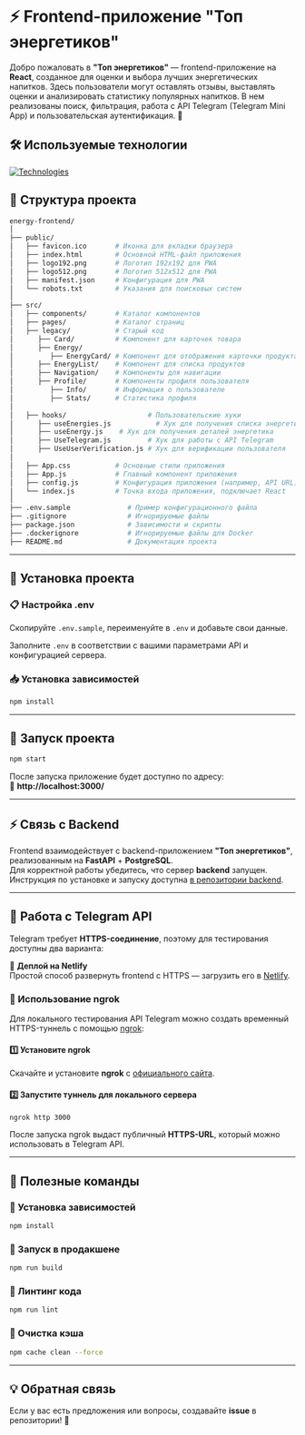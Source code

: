 # ⚡ Frontend-приложение "Топ энергетиков"

Добро пожаловать в **"Топ энергетиков"** — frontend-приложение на **React**, созданное для оценки и выбора лучших энергетических напитков. Здесь пользователи могут оставлять отзывы, выставлять оценки и анализировать статистику популярных напитков. В нем реализованы поиск, фильтрация, работа с API Telegram (Telegram Mini App) и пользовательская аутентификация. 🚀  

## 🛠 Используемые технологии

[![Technologies](https://skillicons.dev/icons?i=js,html,css,react)](https://skillicons.dev)

## 📂 Структура проекта  

```sh
energy-frontend/
│
├── public/
│   ├── favicon.ico       # Иконка для вкладки браузера
│   ├── index.html        # Основной HTML-файл приложения
│   ├── logo192.png       # Логотип 192x192 для PWA
│   ├── logo512.png       # Логотип 512x512 для PWA
│   ├── manifest.json     # Конфигурация для PWA
│   └── robots.txt        # Указания для поисковых систем
│
├── src/
│   ├── components/       # Каталог компонентов
│   ├── pages/            # Каталог страниц
│   ├── legacy/           # Старый код
│      ├── Card/          # Компонент для карточек товара
│      ├── Energy/        
│         ├── EnergyCard/ # Компонент для отображения карточки продукта
│      ├── EnergyList/    # Компонент для списка продуктов
│      ├── Navigation/    # Компоненты для навигации
│      ├── Profile/       # Компоненты профиля пользователя
│         ├── Info/       # Информация о пользователе
│         ├── Stats/      # Статистика профиля
│
│   ├── hooks/                    # Пользовательские хуки
│      ├── useEnergies.js           # Хук для получения списка энергетиков
│      ├── useEnergy.js    # Хук для получения деталей энергетика
│      ├── UseTelegram.js         # Хук для работы с API Telegram
│      ├── UseUserVerification.js # Хук для верификации пользователя
│
│   ├── App.css           # Основные стили приложения
│   ├── App.js            # Главный компонент приложения
│   ├── config.js         # Конфигурация приложения (например, API URL)
│   └── index.js          # Точка входа приложения, подключает React
│
├── .env.sample              # Пример конфигурационного файла
├── .gitignore               # Игнорируемые файлы
├── package.json             # Зависимости и скрипты
├── .dockerignore            # Игнорируемые файлы для Docker
├── README.md                # Документация проекта
```

---

## 🔧 Установка проекта  

### 📋 Настройка .env
Скопируйте `.env.sample`, переименуйте в `.env` и добавьте свои данные.

Заполните `.env` в соответствии с вашими параметрами API и конфигурацией сервера.  

### 📥 Установка зависимостей  
```sh
npm install
```

---

## 🚀 Запуск проекта  
```sh
npm start
```
После запуска приложение будет доступно по адресу:  
📍 **http://localhost:3000/**  

---

## ⚡ Связь с Backend  

Frontend взаимодействует с backend-приложением **"Топ энергетиков"**, реализованным на **FastAPI** + **PostgreSQL**.  
Для корректной работы убедитесь, что сервер **backend** запущен. Инструкция по установке и запуску доступна [в репозитории backend](https://github.com/nuafirytiasewo/energy-backend).

---

## 📡 Работа с Telegram API  

Telegram требует **HTTPS-соединение**, поэтому для тестирования доступны два варианта:  

🔹 **Деплой на Netlify**  
Простой способ развернуть frontend с HTTPS — загрузить его в [Netlify](https://www.netlify.com/).  

### 🔹 Использование ngrok  
Для локального тестирования API Telegram можно создать временный HTTPS-туннель с помощью [ngrok](https://ngrok.com/):  

#### 1️⃣ Установите ngrok  
Скачайте и установите **ngrok** с [официального сайта](https://ngrok.com/).  

#### 2️⃣ Запустите туннель для локального сервера  
```sh
ngrok http 3000
```
После запуска ngrok выдаст публичный **HTTPS-URL**, который можно использовать в Telegram API.  

---

## 🔧 Полезные команды  

### 📌 Установка зависимостей  
```sh
npm install
```
### 🚀 Запуск в продакшене  
```sh
npm run build
```
### 🔄 Линтинг кода  
```sh
npm run lint
```
### 🧹 Очистка кэша  
```sh
npm cache clean --force
```

---

## 💡 Обратная связь  

Если у вас есть предложения или вопросы, создавайте **issue** в репозитории! 🚀
